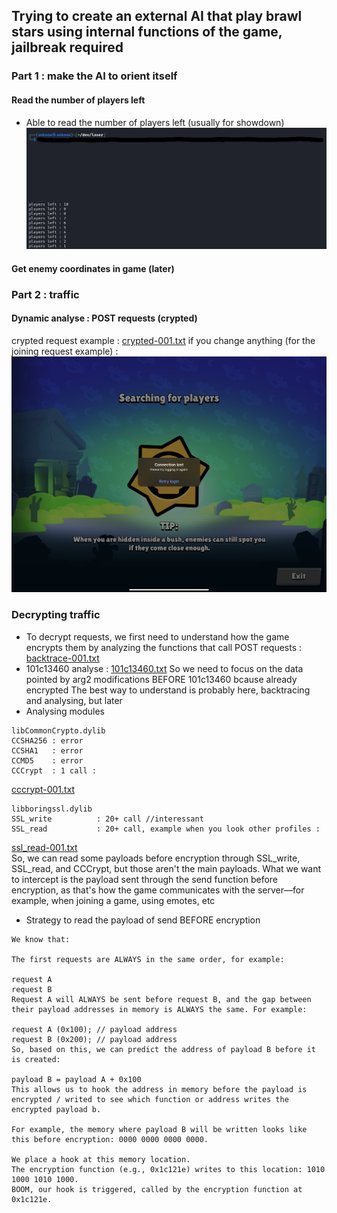 ## Trying to create an external AI that play brawl stars using internal functions of the game, jailbreak required
### Part 1 : make the AI to orient itself
#### Read the number of players left
- Able to read the number of players left (usually for showdown)
![alt text](https://raw.githubusercontent.com/slayy2357/bs-intelligence/refs/heads/main/pictures/1.png)
#### Get enemy coordinates in game (later)
### Part 2 : traffic
#### Dynamic analyse : POST requests (crypted)
crypted request example : [crypted-001.txt](https://raw.githubusercontent.com/slayy2357/bs-intelligence/refs/heads/main/data/crypted-001.txt)
if you change anything (for the joining request example) :
![alt text](https://raw.githubusercontent.com/slayy2357/bs-intelligence/refs/heads/main/pictures/5.png)
### Decrypting traffic
- To decrypt requests, we first need to understand how the game encrypts them by analyzing the functions that call POST requests :
[backtrace-001.txt](https://raw.githubusercontent.com/slayy2357/bs-intelligence/refs/heads/main/data/backtrace-001.txt)
- 101c13460 analyse :
[101c13460.txt](https://raw.githubusercontent.com/slayy2357/bs-intelligence/refs/heads/main/data/101c13460.txt)
So we need to focus on the data pointed by arg2 modifications BEFORE 101c13460 bcause already encrypted
The best way to understand is probably here, backtracing and analysing, but later
- Analysing modules
```text
libCommonCrypto.dylib
CCSHA256 : error
CCSHA1   : error
CCMD5    : error
CCCrypt  : 1 call :
```
[cccrypt-001.txt](https://raw.githubusercontent.com/slayy2357/bs-intelligence/refs/heads/main/data/cccrypt-001.txt)
``` text
libboringssl.dylib
SSL_write          : 20+ call //interessant
SSL_read           : 20+ call, example when you look other profiles :
```
[ssl_read-001.txt](https://raw.githubusercontent.com/slayy2357/bs-intelligence/refs/heads/main/data/ssl_read-001.txt)  
So, we can read some payloads before encryption through SSL_write, SSL_read, and CCCrypt, but those aren't the main payloads. What we want to intercept is the payload sent through the send function before encryption, as that's how the game communicates with the server—for example, when joining a game, using emotes, etc
- Strategy to read the payload of send BEFORE encryption
``` text
We know that:

The first requests are ALWAYS in the same order, for example:

request A
request B
Request A will ALWAYS be sent before request B, and the gap between their payload addresses in memory is ALWAYS the same. For example:

request A (0x100); // payload address
request B (0x200); // payload address
So, based on this, we can predict the address of payload B before it is created:

payload B = payload A + 0x100
This allows us to hook the address in memory before the payload is encrypted / writed to see which function or address writes the encrypted payload b.

For example, the memory where payload B will be written looks like this before encryption: 0000 0000 0000 0000.

We place a hook at this memory location.
The encryption function (e.g., 0x1c121e) writes to this location: 1010 1000 1010 1000.
BOOM, our hook is triggered, called by the encryption function at 0x1c121e.
```